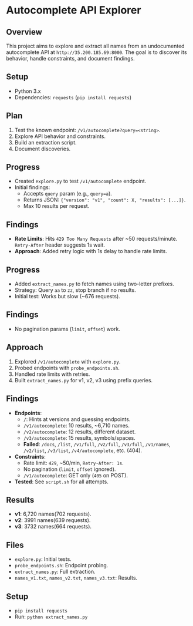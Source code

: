 # Autocomplete API Explorer

## Overview
This project aims to explore and extract all names from an undocumented autocomplete API at `http://35.200.185.69:8000`. The goal is to discover its behavior, handle constraints, and document findings.

## Setup
- Python 3.x
- Dependencies: `requests` (`pip install requests`)

## Plan
1. Test the known endpoint: `/v1/autocomplete?query=<string>`.
2. Explore API behavior and constraints.
3. Build an extraction script.
4. Document discoveries.


## Progress
- Created `explore.py` to test `/v1/autocomplete` endpoint.
- Initial findings:
  - Accepts `query` param (e.g., `query=a`).
  - Returns JSON: `{"version": "v1", "count": X, "results": [...]}`.
  - Max 10 results per request.

## Findings
- **Rate Limits**: Hits `429 Too Many Requests` after ~50 requests/minute. `Retry-After` header suggests 1s wait.
- **Approach**: Added retry logic with 1s delay to handle rate limits.

## Progress
- Added `extract_names.py` to fetch names using two-letter prefixes.
- Strategy: Query `aa` to `zz`, stop branch if no results.
- Initial test: Works but slow (~676 requests).

## Findings
- No pagination params (`limit`, `offset`) work.


## Approach
1. Explored `/v1/autocomplete` with `explore.py`.
2. Probed endpoints with `probe_endpoints.sh`.
3. Handled rate limits with retries.
4. Built `extract_names.py` for v1, v2, v3 using prefix queries.

## Findings
- **Endpoints**:
  - `/`: Hints at versions and guessing endpoints.
  - `/v1/autocomplete`: 10 results, ~6,710 names.
  - `/v2/autocomplete`: 12 results, different dataset.
  - `/v3/autocomplete`: 15 results, symbols/spaces.
  - **Failed**: `/docs`, `/list`, `/v1/full`, `/v2/full`, `/v3/full`, `/v1/names`, `/v2/list`, `/v3/list`, `/v4/autocomplete`, etc. (404).
- **Constraints**:
  - Rate limit: `429`, ~50/min, `Retry-After: 1s`.
  - No pagination (`limit`, `offset` ignored).
  - `/v1/autocomplete`: GET only (`405` on POST).
- **Tested**: See `script.sh` for all attempts.

## Results
- **v1**: 6,720 names(702 requests).
- **v2**: 3991 names(639 requests).
- **v3**: 3732 names(664 requests).


## Files
- `explore.py`: Initial tests.
- `probe_endpoints.sh`: Endpoint probing.
- `extract_names.py`: Full extraction.
- `names_v1.txt`, `names_v2.txt`, `names_v3.txt`: Results.

## Setup
- `pip install requests`
- Run: `python extract_names.py`